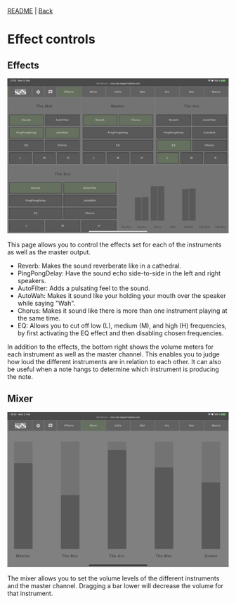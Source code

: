[README](../README.md) | [Back](gui.md)

# Effect controls
## Effects
![Effects](images/effects.png)

This page allows you to control the effects set for each of the instruments as well as the master output.

- Reverb: Makes the sound reverberate like in a cathedral.
- PingPongDelay: Have the sound echo side-to-side in the left and right speakers.
- AutoFilter: Adds a pulsating feel to the sound.
- AutoWah: Makes it sound like your holding your mouth over the speaker while saying "Wah".
- Chorus: Makes it sound like there is more than one instrument playing at the same time.
- EQ: Allows you to cut off low (L), medium (M), and high (H) frequencies, by first activating the EQ effect and then disabling chosen frequencies.

In addition to the effects, the bottom right shows the volume meters for each instrument as well as the master channel. This enables you to judge how loud the different instruments are in relation to each other. It can also be useful when a note hangs to determine which instrument is producing the note.

## Mixer
![Mixer](images/mixer.jpeg)

The mixer allows you to set the volume levels of the different instruments and the master channel. Dragging a bar lower will decrease the volume for that instrument.
